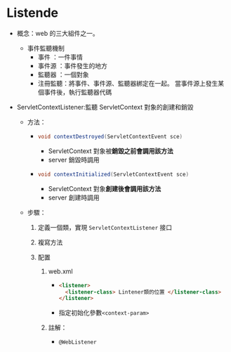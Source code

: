 # Listende

- 概念：web 的三大組件之一。

  - 事件監聽機制
    - 事件 ：一件事情
    - 事件源 ：事件發生的地方
    - 監聽器 ：一個對象
    - 注冊監聽：將事件、事件源、監聽器綁定在一起。 當事件源上發生某個事件後，執行監聽器代碼

- ServletContextListener:監聽 ServletContext 對象的創建和銷毀

  - 方法：
    - ```java
      void contextDestroyed(ServletContextEvent sce)
      ```
      - ServletContext 對象被**銷毀之前會調用該方法**
      - server 銷毀時調用
    - ```java
      void contextInitialized(ServletContextEvent sce)
      ```
      - ServletContext 對象**創建後會調用該方法**
      - server 創建時調用
  - 步驟：

    1. 定義一個類，實現 `ServletContextListener` 接口
    2. 複寫方法
    3. 配置

       1. web.xml

          - ```html
            <listener>
              <listener-class> Lintener類的位置 </listener-class>
            </listener>
            ```

          * 指定初始化參數`<context-param>`

       2. 註解：
          - `@WebListener`
